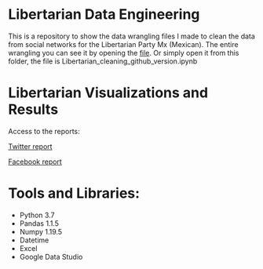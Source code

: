 # Libertarian Data Engineering
This is a repository to show the data wrangling files I made to clean the data from social networks for the Libertarian Party Mx (Mexican).
The entire wrangling you can see it by opening the [file](https://github.com/JorgePablol/Libertarian-Wrangling/blob/main/Libertarian_cleaning_github_version.ipynb). Or simply open it from this folder, the file is Libertarian_cleaning_github_version.ipynb

# Libertarian Visualizations and Results
Access to the reports:

[Twitter report](https://tinyurl.com/twitterReportPlib)

[Facebook report](https://tinyurl.com/fbReportPlib)

# Tools and Libraries:
  * Python 3.7
  * Pandas 1.1.5
  * Numpy 1.19.5
  * Datetime
  * Excel
  * Google Data Studio


